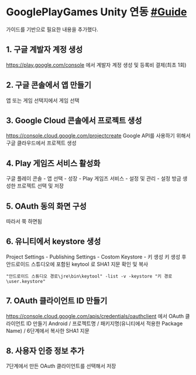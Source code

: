 # GooglePlayGames Unity 연동 [#Guide](https://developer.android.com/games/pgs/unity/unity-start?hl=ko)
가이드를 기반으로 필요한 내용을 추가했다.

## 1. 구글 계발자 계정 생성
https://play.google.com/console 에서 계발자 계정 생성 및 등록비 결제(최초 1회)

## 2. 구글 콘솔에서 앱 만들기
앱 또는 게임 선택지에서 게임 선택

## 3. Google Cloud 콘솔에서 프로젝트 생성
https://console.cloud.google.com/projectcreate
Google API를 사용하기 위해서 구글 클라우드에서 프로젝트 생성

## 4. Play 게임즈 서비스 활성화
구글 플레이 콘솔 - 앱 선택 - 성장 - Play 게임즈 서비스 - 설정 및 관리 - 설정
방금 생성한 프로젝트 선택 및 저장

## 5. OAuth 동의 화면 구성
따라서 쭉 하면됨

## 6. 유니티에서 keystore 생성
Project Settings - Publishing Settings - Costom Keystore - 키 생성
키 생성 후 안드로이드 스튜디오에 포함된 keytool 로 SHA1 지문 확인 및 복사
```
"안드로이드 스튜디오 경로\jre\bin\keytool" -list -v -keystore "키 경로\user.keystore"
```

## 7. OAuth 클라이언트 ID 만들기
https://console.cloud.google.com/apis/credentials/oauthclient
에서 OAuth 클라이언트 ID 만들기
Android / 프로젝트명 / 패키지명(유니티에서 적용한 Package Name) / 6단계에서 복사한 SHA1 지문

## 8. 사용자 인증 정보 추가
7단계에서 만든 OAuth 클라이언트를 선택해서 저장
